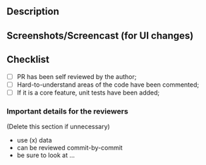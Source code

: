 ## Description

## Screenshots/Screencast (for UI changes)

## Checklist

- [ ] PR has been self reviewed by the author;
- [ ] Hard-to-understand areas of the code have been commented;
- [ ] If it is a core feature, unit tests have been added;

### Important details for the reviewers

(Delete this section if unnecessary)

- use (x) data
- can be reviewed commit-by-commit
- be sure to look at ...
